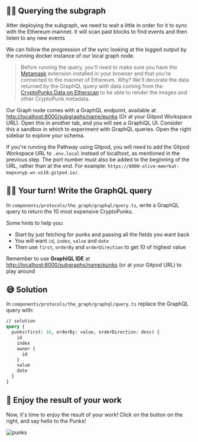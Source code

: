 ## 🕵🏻 Querying the subgraph

After deploying the subgraph, we need to wait a little in order for it to sync with the Ethereum mainnet. It will scan past blocks to find events and then listen to any new events

We can follow the progression of the sync looking at the logged output by the running docker instance of our local graph node.

> Before running the query, you'll need to make sure you have the [Metamask](https://metamask.io/) extension installed in your browser and that you're connected to the mainnet of Ethereum. Why? We'll decorate the data returned by the GraphQL query with data coming from the [CryptoPunks Data on Etherscan](https://etherscan.io/address/0x16F5A35647D6F03D5D3da7b35409D65ba03aF3B2#readContract) to be able to render the images and other CryptoPunk metadata.

Our Graph node comes with a GraphQL endpoint, available at [http://localhost:8000/subgraphs/name/punks](http://localhost:8000/subgraphs/name/punks/graphql) (Or at your Gitpod Workspace URL). Open this in another tab, and you will see a GraphiQL UI. Consider this a sandbox in which to experiment with GraphQL queries. Open the right sidebar to explore your schema.

If you're running the Pathway using Gitpod, you will need to add the Gitpod Workspace URL to `.env.local` instead of localhost, as mentioned in the previous step. The port number must also be added to the beginning of the URL, rather than at the end. For example: `https://8000-olive-meerkat-mapxxnyp.ws-us18.gitpod.io/`.

## 👨‍💻 Your turn! Write the GraphQL query

In `components/protocols/the_graph/graphql/query.ts`, write a GraphQL query to return the 10 most expensive CryptoPunks.

Some hints to help you:

- Start by just fetching for punks and passing all the fields you want back
- You will want `id`, `index`, `value` and `date`
- Then use `first`, `orderBy` and `orderDirection` to get 10 of highest value

Remember to use **GraphiQL IDE** at [http://localhost:8000/subgraphs/name/punks](http://localhost:8000/subgraphs/name/punks) (or at your Gitpod URL) to play around

## 😅 Solution

In `components/protocols/the_graph/graphql/query.ts` replace the GraphQL query with:

```graphql
// solution
query {
  punks(first: 10, orderBy: value, orderDirection: desc) {
    id
    index
    owner {
      id
    }
    value
    date
  }
}
```

## 🥳 Enjoy the result of your work

Now, it's time to enjoy the result of your work! Click on the button on the right, and say hello to the Punks!

![punks](https://raw.githubusercontent.com/figment-networks/learn-web3-dapp/main/markdown/__images__/the-graph/query-01.png)
